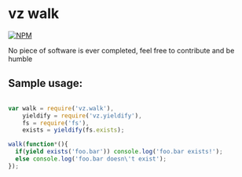 # vz walk

[![NPM](https://nodei.co/npm/vz.walk.png?downloads=true)](https://nodei.co/npm/vz.walk/)

No piece of software is ever completed, feel free to contribute and be humble

## Sample usage:

```javascript

var walk = require('vz.walk'),
    yieldify = require('vz.yieldify'),
    fs = require('fs'),
    exists = yieldify(fs.exists);

walk(function*(){
  if(yield exists('foo.bar')) console.log('foo.bar exists!');
  else console.log('foo.bar doesn\'t exist');
});

```


